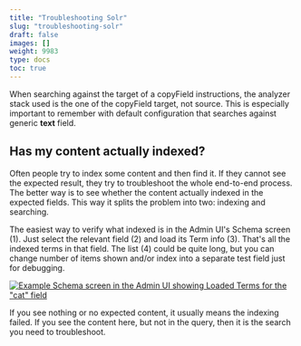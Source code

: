 ```yaml
---
title: "Troubleshooting Solr"
slug: "troubleshooting-solr"
draft: false
images: []
weight: 9983
type: docs
toc: true
---
```


When searching against the target of a copyField instructions, the analyzer stack used is the one of the copyField target, not source. This is especially important to remember with default configuration that searches against generic **text** field.

## Has my content actually indexed?
Often people try to index some content and then find it. If they cannot see the expected result, they try to troubleshoot the whole end-to-end process. The better way is to see whether the content actually indexed in the expected fields. This way it splits the problem into two: indexing and searching.

The easiest way to verify what indexed is in the Admin UI's Schema screen (1). Just select the relevant field (2) and load its Term info (3). That's all the indexed terms in that field. The list (4) could be quite long, but you can change number of items shown and/or index into a separate test field just for debugging. 

[![Example Schema screen in the Admin UI showing Loaded Terms for the "cat" field][1]][1]

If you see nothing or no expected content, it usually means the indexing failed. If you see the content here, but not in the query, then it is the search you need to troubleshoot.


  [1]: http://i.stack.imgur.com/JshM8.png

